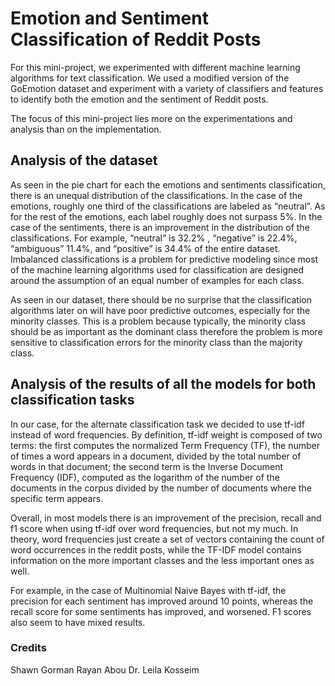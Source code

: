 # Emotion and Sentiment Classification of Reddit Posts

For this mini-project, we experimented with different machine learning algorithms for text classification.
We used a modified version of the GoEmotion dataset and experiment with a variety of classifiers and features
to identify both the emotion and the sentiment of Reddit posts.

The focus of this mini-project lies more on the experimentations and analysis than on the implementation. 

## Analysis of the dataset 

As seen in the pie chart for each the emotions and sentiments classification, there is an unequal distribution of the classifications.
In the case of the emotions, roughly one third of the classifications are labeled as “neutral”. As for the rest of the emotions, each label roughly does not surpass 5%.
In the case of the sentiments, there is an improvement in the distribution of the classifications.
For example, “neutral” is 32.2% , “negative” is 22.4%, “ambiguous” 11.4%, and “positive” is 34.4% of the entire dataset.
Imbalanced classifications is a problem for predictive modeling since most of the machine learning algorithms used for classification are designed
around the assumption of an equal number of examples for each class. 

As seen in our dataset, there should be no surprise that the classification algorithms later on will have poor predictive outcomes, especially for the minority classes. 
This is a problem because typically, the minority class should be as important as the dominant class therefore the problem is more sensitive
to classification errors for the minority class than the majority class. 

## Analysis of the results of all the models for both classification tasks

In our case, for the alternate classification task we decided to use tf-idf instead of word frequencies.
By definition, tf-idf weight is composed of two terms: the first computes the normalized Term Frequency (TF),
the number of times a word appears in a document, divided by the total number of words in that document; the second term is the Inverse Document Frequency (IDF),
computed as the logarithm of the number of the documents in the corpus divided by the number of documents where the specific term appears. 

Overall, in most models there is an improvement of the precision, recall and f1 score when using tf-idf over word frequencies, but not my much.
In theory, word frequencies just create a set of vectors containing the count of word occurrences in the reddit posts, while the TF-IDF model contains information
on the more important classes and the less important ones as well. 

For example, in the case of Multinomial Naive Bayes with tf-idf, the precision for each sentiment has improved around 10 points,
whereas the recall score for some sentiments has improved, and worsened. F1 scores also seem to have mixed results. 

### Credits 
Shawn Gorman 
Rayan Abou 
Dr. Leila Kosseim 



